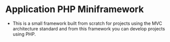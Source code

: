 # Application PHP Miniframework
* This is a small framework built from scratch for projects using the MVC architecture standard and from this framework you can develop projects using PHP.
